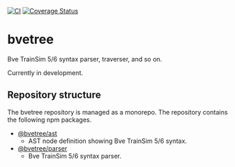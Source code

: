 [![CI](https://github.com/aoisupersix/bvetree/actions/workflows/ci.yml/badge.svg)](https://github.com/aoisupersix/bvetree/actions/workflows/ci.yml)
[![Coverage Status](https://coveralls.io/repos/github/aoisupersix/bvetree/badge.svg?branch=master)](https://coveralls.io/github/aoisupersix/bvetree?branch=master)

# bvetree

Bve TrainSim 5/6 syntax parser, traverser, and so on.

Currently in development.

## Repository structure

The bvetree repository is managed as a monorepo. The repository contains the following npm packages.

- [@bvetree/ast](packages/bvetree-ast/readme.md)
  - AST node definition showing Bve TrainSim 5/6 syntax.
- [@bvetree/parser](packages/bvetree-parser/readme.md)
  - Bve TrainSim 5/6 syntax parser.

